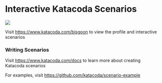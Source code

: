 # Interactive Katacoda Scenarios

[![](http://shields.katacoda.com/katacoda/bisgoon/count.svg)](https://www.katacoda.com/bisgoon "Get your profile on Katacoda.com")

Visit https://www.katacoda.com/bisgoon to view the profile and interactive scenarios

### Writing Scenarios
Visit https://www.katacoda.com/docs to learn more about creating Katacoda scenarios

For examples, visit https://github.com/katacoda/scenario-example

